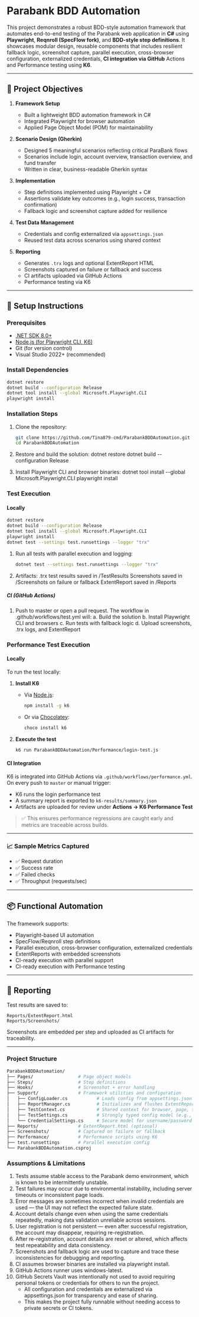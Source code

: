 # Parabank BDD Automation

This project demonstrates a robust BDD-style automation framework that automates end-to-end testing of the Parabank web application in **C#** using **Playwright**, **Reqnroll (SpecFlow fork)**, and **BDD-style step definitions**. It showcases modular design, reusable components that includes resilient fallback logic, screenshot capture, parallel execution, cross-browser configuration, externalized credentials, **CI integration via GitHub** Actions and Performance testing using **K6**.

---

## 🎯 Project Objectives

1. **Framework Setup**  
   - Built a lightweight BDD automation framework in C#  
   - Integrated Playwright for browser automation  
   - Applied Page Object Model (POM) for maintainability

2. **Scenario Design (Gherkin)**  
   - Designed 5 meaningful scenarios reflecting critical ParaBank flows  
   - Scenarios include login, account overview, transaction overview, and fund transfer  
   - Written in clear, business-readable Gherkin syntax

3. **Implementation**  
   - Step definitions implemented using Playwright + C#  
   - Assertions validate key outcomes (e.g., login success, transaction confirmation)  
   - Fallback logic and screenshot capture added for resilience

4. **Test Data Management**  
   - Credentials and config externalized via `appsettings.json`  
   - Reused test data across scenarios using shared context

5. **Reporting**  
   - Generates `.trx` logs and optional ExtentReport HTML  
   - Screenshots captured on failure or fallback  and success
   - CI artifacts uploaded via GitHub Actions
   - Performance testing via K6

---

## 🚀 Setup Instructions

### Prerequisites

- [.NET SDK 8.0+](https://dotnet.microsoft.com/en-us/download)
- [Node.js (for Playwright CLI, K6)](https://nodejs.org/)
- Git (for version control)
- Visual Studio 2022+ (recommended)

### Install Dependencies

   ```bash
   dotnet restore
   dotnet build --configuration Release
   dotnet tool install --global Microsoft.Playwright.CLI
   playwright install
   ```

### Installation Steps

1. Clone the repository:
   ```bash
   git clone https://github.com/Tina879-cmd/ParabankBDDAutomation.git
   cd ParabankBDDAutomation

2. Restore and build the solution:
   dotnet restore
   dotnet build --configuration Release

3. Install Playwright CLI and browser binaries:
   dotnet tool install --global Microsoft.Playwright.CLI
   playwright install


### Test Execution

#### Locally

```bash
dotnet restore
dotnet build --configuration Release
dotnet tool install --global Microsoft.Playwright.CLI
playwright install
dotnet test --settings test.runsettings --logger "trx"
```

1. Run all tests with parallel execution and logging:
    ```bash
    dotnet test --settings test.runsettings --logger "trx"
    ```

2. Artifacts:
   .trx test results saved in /TestResults
   Screenshots saved in /Screenshots on failure or fallback
   ExtentReport saved in /Reports

##### CI (GitHub Actions)

1. Push to master or open a pull request. The workflow in .github/workflows/test.yml will:
   a. Build the solution
   b. Install Playwright CLI and browsers
   c. Run tests with fallback logic
   d. Upload screenshots, .trx logs, and ExtentReport

### Performance Test Execution

#### Locally
To run the test locally:

1. **Install K6**  
   - Via [Node.js](https://nodejs.org/en/download):  
     ```bash
     npm install -g k6
     ```
   - Or via [Chocolatey](https://community.chocolatey.org/packages/k6):  
     ```bash
     choco install k6
     ```

2. **Execute the test**  
   ```bash
   k6 run ParabankBDDAutomation/Performance/login-test.js
   ```

#### CI Integration

K6 is integrated into GitHub Actions via `.github/workflows/performance.yml`. On every push to `master` or manual trigger:

- K6 runs the login performance test
- A summary report is exported to `k6-results/summary.json`
- Artifacts are uploaded for review under **Actions → K6 Performance Test**

> ✅ This ensures performance regressions are caught early and metrics are traceable across builds.

---

### 📈 Sample Metrics Captured

- ✅ Request duration
- ✅ Success rate
- ✅ Failed checks
- ✅ Throughput (requests/sec)

---

## 📦 Functional Automation

The framework supports:

- Playwright-based UI automation
- SpecFlow/Reqnroll step definitions
- Parallel execution, cross-browser configuration, externalized credentials
- ExtentReports with embedded screenshots
- CI-ready execution with parallel support
- CI-ready execution with Performance testing
  
---

## 🧾 Reporting

Test results are saved to:

```
Reports/ExtentReport.html
Reports/Screenshots/
```

Screenshots are embedded per step and uploaded as CI artifacts for traceability.

---



### Project Structure
   ```bash
   ParabankBDDAutomation/
   ├── Pages/                 # Page object models
   ├── Steps/                 # Step definitions
   ├── Hooks/                 # Screenshot + error handling
   ├── Support/               # Framework utilities and configuration
   │   ├── ConfigLoader.cs           # Loads config from appsettings.json or environment
   │   ├── ReportManager.cs          # Initializes and flushes ExtentReports
   │   ├── TestContext.cs            # Shared context for browser, page, scenario metadata
   │   ├── TestSettings.cs           # Strongly typed config model (e.g., baseUrl, timeout)
   │   └── CredentialSettings.cs     # Secure model for username/password or token-based auth
   ├── Reports/               # ExtentReport.html (optional)
   ├── Screenshots/           # Captured on failure or fallback
   ├── Performance/           # Performance scripts using K6
   ├── test.runsettings       # Parallel execution config
   └── ParabankBDDAutomation.csproj
   ```

### Assumptions & Limitations

1. Tests assume stable access to the Parabank demo environment, which is known to be intermittently unstable.
2. Test failures may occur due to environmental instability, including server timeouts or inconsistent page loads.
3. Error messages are sometimes incorrect when invalid credentials are used — the UI may not reflect the expected failure state.
4. Account details change even when using the same credentials repeatedly, making data validation unreliable across sessions.
5. User registration is not persistent — even after successful registration, the account may disappear, requiring re-registration.
6. After re-registration, account details are reset or altered, which affects test repeatability and data consistency.
7. Screenshots and fallback logic are used to capture and trace these inconsistencies for debugging and reporting.
8. CI assumes browser binaries are installed via playwright install.
9. GitHub Actions runner uses windows-latest.
10. GitHub Secrets Vault was intentionally not used to avoid requiring personal tokens or credentials for others to run the project.
    - All configuration and credentials are externalized via appsettings.json for transparency and ease of sharing.
    - This makes the project fully runnable without needing access to private secrets or CI tokens.




    
